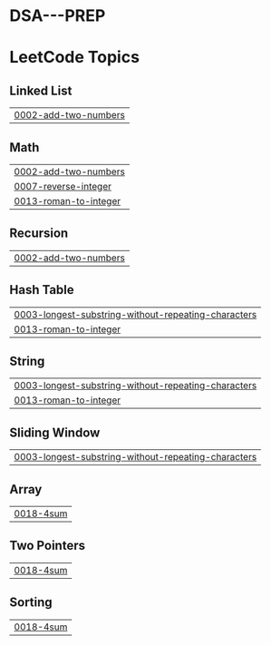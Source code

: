 # DSA---PREP
<!---LeetCode Topics Start-->
# LeetCode Topics
## Linked List
|  |
| ------- |
| [0002-add-two-numbers](https://github.com/eternal200/DSA---PREP/tree/master/0002-add-two-numbers) |
## Math
|  |
| ------- |
| [0002-add-two-numbers](https://github.com/eternal200/DSA---PREP/tree/master/0002-add-two-numbers) |
| [0007-reverse-integer](https://github.com/eternal200/DSA---PREP/tree/master/0007-reverse-integer) |
| [0013-roman-to-integer](https://github.com/eternal200/DSA---PREP/tree/master/0013-roman-to-integer) |
## Recursion
|  |
| ------- |
| [0002-add-two-numbers](https://github.com/eternal200/DSA---PREP/tree/master/0002-add-two-numbers) |
## Hash Table
|  |
| ------- |
| [0003-longest-substring-without-repeating-characters](https://github.com/eternal200/DSA---PREP/tree/master/0003-longest-substring-without-repeating-characters) |
| [0013-roman-to-integer](https://github.com/eternal200/DSA---PREP/tree/master/0013-roman-to-integer) |
## String
|  |
| ------- |
| [0003-longest-substring-without-repeating-characters](https://github.com/eternal200/DSA---PREP/tree/master/0003-longest-substring-without-repeating-characters) |
| [0013-roman-to-integer](https://github.com/eternal200/DSA---PREP/tree/master/0013-roman-to-integer) |
## Sliding Window
|  |
| ------- |
| [0003-longest-substring-without-repeating-characters](https://github.com/eternal200/DSA---PREP/tree/master/0003-longest-substring-without-repeating-characters) |
## Array
|  |
| ------- |
| [0018-4sum](https://github.com/eternal200/DSA---PREP/tree/master/0018-4sum) |
## Two Pointers
|  |
| ------- |
| [0018-4sum](https://github.com/eternal200/DSA---PREP/tree/master/0018-4sum) |
## Sorting
|  |
| ------- |
| [0018-4sum](https://github.com/eternal200/DSA---PREP/tree/master/0018-4sum) |
<!---LeetCode Topics End-->